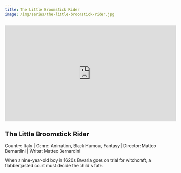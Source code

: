 ```yaml
---
title: The Little Broomstick Rider
image: /img/series/the-little-broomstick-rider.jpg
---
```


<iframe width="560" height="315" src="https://player.vimeo.com/video/692206939" frameborder="0" allow="accelerometer; autoplay; encrypted-media; gyroscope; picture-in-picture" allowfullscreen></iframe>

## The Little Broomstick Rider

Country: Italy | Genre: Animation, Black Humour, Fantasy | Director: Matteo Bernardini | Writer: Matteo Bernardini

When a nine-year-old boy in 1620s Bavaria goes on trial for witchcraft, a flabbergasted court must decide the child's fate.
